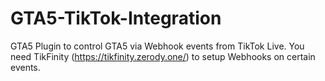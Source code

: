 # GTA5-TikTok-Integration
GTA5 Plugin to control GTA5 via Webhook events from TikTok Live. You need TikFinity (https://tikfinity.zerody.one/) to setup Webhooks on certain events.
